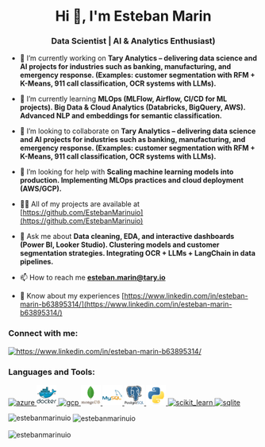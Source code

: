 <h1 align="center">Hi 👋, I'm Esteban Marin</h1>
<h3 align="center">Data Scientist | AI & Analytics Enthusiast)</h3>

- 🔭 I’m currently working on **Tary Analytics – delivering data science and AI projects for industries such as banking, manufacturing, and emergency response. (Examples: customer segmentation with RFM + K-Means, 911 call classification, OCR systems with LLMs).**

- 🌱 I’m currently learning **MLOps (MLFlow, Airflow, CI/CD for ML projects). Big Data & Cloud Analytics (Databricks, BigQuery, AWS). Advanced NLP and embeddings for semantic classification.**

- 👯 I’m looking to collaborate on **Tary Analytics – delivering data science and AI projects for industries such as banking, manufacturing, and emergency response. (Examples: customer segmentation with RFM + K-Means, 911 call classification, OCR systems with LLMs).**

- 🤝 I’m looking for help with **Scaling machine learning models into production. Implementing MLOps practices and cloud deployment (AWS/GCP).**

- 👨‍💻 All of my projects are available at [https://github.com/EstebanMarinuio](https://github.com/EstebanMarinuio)

- 💬 Ask me about **Data cleaning, EDA, and interactive dashboards (Power BI, Looker Studio). Clustering models and customer segmentation strategies. Integrating OCR + LLMs + LangChain in data pipelines.**

- 📫 How to reach me **esteban.marin@tary.io**

- 📄 Know about my experiences [https://www.linkedin.com/in/esteban-marin-b63895314/](https://www.linkedin.com/in/esteban-marin-b63895314/)

<h3 align="left">Connect with me:</h3>
<p align="left">
<a href="https://linkedin.com/in/https://www.linkedin.com/in/esteban-marin-b63895314/" target="blank"><img align="center" src="https://raw.githubusercontent.com/rahuldkjain/github-profile-readme-generator/master/src/images/icons/Social/linked-in-alt.svg" alt="https://www.linkedin.com/in/esteban-marin-b63895314/" height="30" width="40" /></a>
</p>

<h3 align="left">Languages and Tools:</h3>
<p align="left"> <a href="https://azure.microsoft.com/en-in/" target="_blank" rel="noreferrer"> <img src="https://www.vectorlogo.zone/logos/microsoft_azure/microsoft_azure-icon.svg" alt="azure" width="40" height="40"/> </a> <a href="https://www.docker.com/" target="_blank" rel="noreferrer"> <img src="https://raw.githubusercontent.com/devicons/devicon/master/icons/docker/docker-original-wordmark.svg" alt="docker" width="40" height="40"/> </a> <a href="https://cloud.google.com" target="_blank" rel="noreferrer"> <img src="https://www.vectorlogo.zone/logos/google_cloud/google_cloud-icon.svg" alt="gcp" width="40" height="40"/> </a> <a href="https://www.mongodb.com/" target="_blank" rel="noreferrer"> <img src="https://raw.githubusercontent.com/devicons/devicon/master/icons/mongodb/mongodb-original-wordmark.svg" alt="mongodb" width="40" height="40"/> </a> <a href="https://www.mysql.com/" target="_blank" rel="noreferrer"> <img src="https://raw.githubusercontent.com/devicons/devicon/master/icons/mysql/mysql-original-wordmark.svg" alt="mysql" width="40" height="40"/> </a> <a href="https://www.postgresql.org" target="_blank" rel="noreferrer"> <img src="https://raw.githubusercontent.com/devicons/devicon/master/icons/postgresql/postgresql-original-wordmark.svg" alt="postgresql" width="40" height="40"/> </a> <a href="https://www.python.org" target="_blank" rel="noreferrer"> <img src="https://raw.githubusercontent.com/devicons/devicon/master/icons/python/python-original.svg" alt="python" width="40" height="40"/> </a> <a href="https://scikit-learn.org/" target="_blank" rel="noreferrer"> <img src="https://upload.wikimedia.org/wikipedia/commons/0/05/Scikit_learn_logo_small.svg" alt="scikit_learn" width="40" height="40"/> </a> <a href="https://www.sqlite.org/" target="_blank" rel="noreferrer"> <img src="https://www.vectorlogo.zone/logos/sqlite/sqlite-icon.svg" alt="sqlite" width="40" height="40"/> </a> </p>

<p><img align="left" src="https://github-readme-stats.vercel.app/api/top-langs?username=estebanmarinuio&show_icons=true&locale=en&layout=compact" alt="estebanmarinuio" /></p>

<p>&nbsp;<img align="center" src="https://github-readme-stats.vercel.app/api?username=estebanmarinuio&show_icons=true&locale=en" alt="estebanmarinuio" /></p>

<p><img align="center" src="https://github-readme-streak-stats.herokuapp.com/?user=estebanmarinuio&" alt="estebanmarinuio" /></p>

